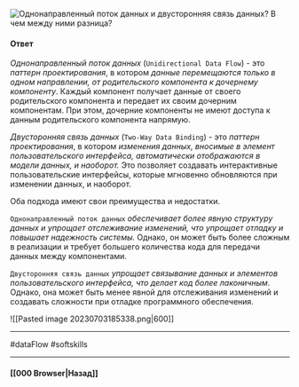 ![Однонаправленный поток данных и двусторонняя связь данных? В чем между ними разница?](https://youtu.be/rWEsjNWBoIE?t=845)

#### Ответ

*Однонаправленный поток данных* (`Unidirectional Data Flow`) - это *паттерн проектирования*, в котором *данные перемещаются только в одном направлении, от родительского компонента к дочернему компоненту*. Каждый компонент получает данные от своего родительского компонента и передает их своим дочерним компонентам. При этом, дочерние компоненты не имеют доступа к данным родительского компонента напрямую.

*Двусторонняя связь данных* (`Two-Way Data Binding`) - это *паттерн проектирования*, в котором *изменения данных, вносимые в элемент пользовательского интерфейса, автоматически отображаются в модели данных, и наоборот.* Это позволяет создавать интерактивные пользовательские интерфейсы, которые мгновенно обновляются при изменении данных, и наоборот.

Оба подхода имеют свои преимущества и недостатки. 

`Однонаправленный поток данных` *обеспечивает более явную структуру данных и упрощает отслеживание изменений, что упрощает отладку и повышает надежность системы.* Однако, он может быть более сложным в реализации и требует большего количества кода для передачи данных между компонентами. 

`Двусторонняя связь данных` *упрощает связывание данных и элементов пользовательского интерфейса, что делает код более лаконичным*. Однако, она может быть менее явной для отслеживания изменений и создавать сложности при отладке программного обеспечения.

![[Pasted image 20230703185338.png|600]]

___
#dataFlow #softskills 

___

#### [[000 Browser|Назад]]
